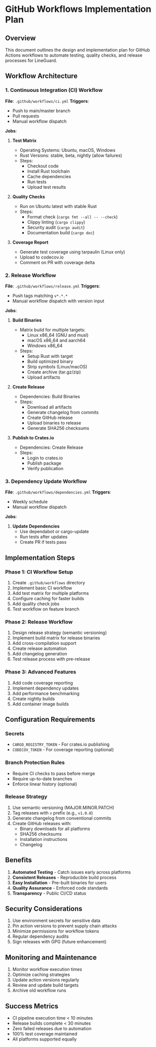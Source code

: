 # GitHub Workflows Implementation Plan

## Overview
This document outlines the design and implementation plan for GitHub Actions workflows to automate testing, quality checks, and release processes for LineGuard.

## Workflow Architecture

### 1. Continuous Integration (CI) Workflow
**File**: `.github/workflows/ci.yml`
**Triggers**: 
- Push to main/master branch
- Pull requests
- Manual workflow dispatch

**Jobs**:
1. **Test Matrix**
   - Operating Systems: Ubuntu, macOS, Windows
   - Rust Versions: stable, beta, nightly (allow failures)
   - Steps:
     - Checkout code
     - Install Rust toolchain
     - Cache dependencies
     - Run tests
     - Upload test results

2. **Quality Checks**
   - Run on Ubuntu latest with stable Rust
   - Steps:
     - Format check (`cargo fmt --all -- --check`)
     - Clippy linting (`cargo clippy`)
     - Security audit (`cargo audit`)
     - Documentation build (`cargo doc`)

3. **Coverage Report**
   - Generate test coverage using tarpaulin (Linux only)
   - Upload to codecov.io
   - Comment on PR with coverage delta

### 2. Release Workflow
**File**: `.github/workflows/release.yml`
**Triggers**: 
- Push tags matching `v*.*.*`
- Manual workflow dispatch with version input

**Jobs**:
1. **Build Binaries**
   - Matrix build for multiple targets:
     - Linux x86_64 (GNU and musl)
     - macOS x86_64 and aarch64
     - Windows x86_64
   - Steps:
     - Setup Rust with target
     - Build optimized binary
     - Strip symbols (Linux/macOS)
     - Create archive (tar.gz/zip)
     - Upload artifacts

2. **Create Release**
   - Dependencies: Build Binaries
   - Steps:
     - Download all artifacts
     - Generate changelog from commits
     - Create GitHub release
     - Upload binaries to release
     - Generate SHA256 checksums

3. **Publish to Crates.io**
   - Dependencies: Create Release
   - Steps:
     - Login to crates.io
     - Publish package
     - Verify publication

### 3. Dependency Update Workflow
**File**: `.github/workflows/dependencies.yml`
**Triggers**: 
- Weekly schedule
- Manual workflow dispatch

**Jobs**:
1. **Update Dependencies**
   - Use dependabot or cargo-update
   - Run tests after updates
   - Create PR if tests pass

## Implementation Steps

### Phase 1: CI Workflow Setup
1. Create `.github/workflows` directory
2. Implement basic CI workflow
3. Add test matrix for multiple platforms
4. Configure caching for faster builds
5. Add quality check jobs
6. Test workflow on feature branch

### Phase 2: Release Workflow
1. Design release strategy (semantic versioning)
2. Implement build matrix for release binaries
3. Add cross-compilation support
4. Create release automation
5. Add changelog generation
6. Test release process with pre-release

### Phase 3: Advanced Features
1. Add code coverage reporting
2. Implement dependency updates
3. Add performance benchmarking
4. Create nightly builds
5. Add container image builds

## Configuration Requirements

### Secrets
- `CARGO_REGISTRY_TOKEN` - For crates.io publishing
- `CODECOV_TOKEN` - For coverage reporting (optional)

### Branch Protection Rules
- Require CI checks to pass before merge
- Require up-to-date branches
- Enforce linear history (optional)

### Release Strategy
1. Use semantic versioning (MAJOR.MINOR.PATCH)
2. Tag releases with `v` prefix (e.g., `v1.0.0`)
3. Generate changelog from conventional commits
4. Create GitHub releases with:
   - Binary downloads for all platforms
   - SHA256 checksums
   - Installation instructions
   - Changelog

## Benefits
1. **Automated Testing** - Catch issues early across platforms
2. **Consistent Releases** - Reproducible build process
3. **Easy Installation** - Pre-built binaries for users
4. **Quality Assurance** - Enforced code standards
5. **Transparency** - Public CI/CD status

## Security Considerations
1. Use environment secrets for sensitive data
2. Pin action versions to prevent supply chain attacks
3. Minimize permissions for workflow tokens
4. Regular dependency audits
5. Sign releases with GPG (future enhancement)

## Monitoring and Maintenance
1. Monitor workflow execution times
2. Optimize caching strategies
3. Update action versions regularly
4. Review and update build targets
5. Archive old workflow runs

## Success Metrics
- CI pipeline execution time < 10 minutes
- Release builds complete < 30 minutes
- Zero failed releases due to automation
- 100% test coverage maintained
- All platforms supported equally